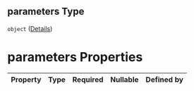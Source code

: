## parameters Type

`object` ([Details](btpsa-usecase-properties-services-items-allof-1-then-allof-120-then-allof-0-then-properties-parameters.md))

# parameters Properties

| Property | Type | Required | Nullable | Defined by |
| :------- | :--- | :------- | :------- | :--------- |
